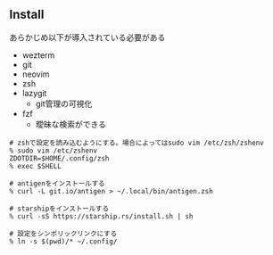 ## Install

あらかじめ以下が導入されている必要がある
- wezterm
- git
- neovim
- zsh
- lazygit
  - git管理の可視化
- fzf
  - 曖昧な検索ができる

```shell
# zshで設定を読み込むようにする。場合によってはsudo vim /etc/zsh/zshenv
% sudo vim /etc/zshenv
ZDOTDIR=$HOME/.config/zsh
% exec $SHELL

# antigenをインストールする
% curl -L git.io/antigen > ~/.local/bin/antigen.zsh

# starshipをインストールする
% curl -sS https://starship.rs/install.sh | sh

# 設定をシンボリックリンクにする
% ln -s $(pwd)/* ~/.config/
```
